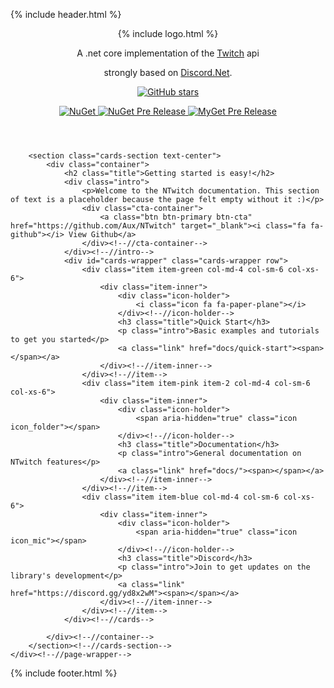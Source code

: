 {% include header.html %}
<body class="landing-page">
    <div class="page-wrapper">
        <header class="header text-center">
            <div class="container">
				{% include logo.html %}
                <div class="tagline">
                    <p>A .net core implementation of the <a href="https://twitch.tv/">Twitch</a> api</p>
                    <p>strongly based on <a href="https://github.com/RogueException/Discord.Net">Discord.Net</a>.</p>
                </div><!--//tagline-->
                <div class="social-container">
				<p>
					<a href="https://github.com/Aux/NTwitch">
						<img src="https://img.shields.io/github/stars/Aux/NTwitch.svg?style=social&amp;label=Stars" alt="GitHub stars" />
					</a> 
				</p>
				<p>
					<a href="https://www.nuget.org/packages/NTwitch">
						<img src="https://img.shields.io/nuget/v/NTwitch.svg?label=release" alt="NuGet" />
					</a> 
					<a href="https://www.nuget.org/packages/NTwitch">
						<img src="https://img.shields.io/nuget/vpre/NTwitch.svg?label=pre-release" alt="NuGet Pre Release" />
					</a> 
					<a href="https://www.myget.org/feed/Packages/aux">
						<img src="https://img.shields.io/myget/aux/vpre/NTwitch.svg?label=dev" alt="MyGet Pre Release" />
					</a>
				</p>
                </div><!--//social-container-->
            </div><!--//container-->
        </header><!--//header-->
        
        <section class="cards-section text-center">
            <div class="container">
                <h2 class="title">Getting started is easy!</h2>
                <div class="intro">
					<p>Welcome to the NTwitch documentation. This section of text is a placeholder because the page felt empty without it :)</p>
                    <div class="cta-container">
                        <a class="btn btn-primary btn-cta" href="https://github.com/Aux/NTwitch" target="_blank"><i class="fa fa-github"></i> View Github</a>
                    </div><!--//cta-container-->
                </div><!--//intro-->
                <div id="cards-wrapper" class="cards-wrapper row">
                    <div class="item item-green col-md-4 col-sm-6 col-xs-6">
                        <div class="item-inner">
                            <div class="icon-holder">
                                <i class="icon fa fa-paper-plane"></i>
                            </div><!--//icon-holder-->
                            <h3 class="title">Quick Start</h3>
                            <p class="intro">Basic examples and tutorials to get you started</p>
                            <a class="link" href="docs/quick-start"><span></span></a>
                        </div><!--//item-inner-->
                    </div><!--//item-->
                    <div class="item item-pink item-2 col-md-4 col-sm-6 col-xs-6">
                        <div class="item-inner">
                            <div class="icon-holder">
                                <span aria-hidden="true" class="icon icon_folder"></span>
                            </div><!--//icon-holder-->
                            <h3 class="title">Documentation</h3>
                            <p class="intro">General documentation on NTwitch features</p>
                            <a class="link" href="docs/"><span></span></a>
                        </div><!--//item-inner-->
                    </div><!--//item-->
                    <div class="item item-blue col-md-4 col-sm-6 col-xs-6">
                        <div class="item-inner">
                            <div class="icon-holder">
                                <span aria-hidden="true" class="icon icon_mic"></span>
                            </div><!--//icon-holder-->
                            <h3 class="title">Discord</h3>
                            <p class="intro">Join to get updates on the library's development</p>
                            <a class="link" href="https://discord.gg/yd8x2wM"><span></span></a>
                        </div><!--//item-inner-->
                    </div><!--//item-->
                </div><!--//cards-->
                
            </div><!--//container-->
        </section><!--//cards-section-->
    </div><!--//page-wrapper-->
{% include footer.html %}
